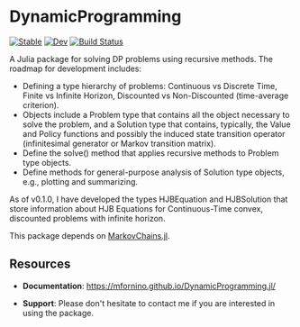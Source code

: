 # DynamicProgramming

[![Stable](https://img.shields.io/badge/docs-stable-blue.svg)](https://mfornino.github.io/DynamicProgramming.jl/stable)
[![Dev](https://img.shields.io/badge/docs-dev-blue.svg)](https://mfornino.github.io/DynamicProgramming.jl/dev)
[![Build Status](https://github.com/mfornino/DynamicProgramming.jl/workflows/CI/badge.svg)](https://github.com/mfornino/DynamicProgramming.jl/actions)

A Julia package for solving DP problems using recursive methods. The roadmap for development includes:

* Defining a type hierarchy of problems: Continuous vs Discrete Time, Finite vs Infinite Horizon, Discounted vs Non-Discounted (time-average criterion).
* Objects include a Problem type that contains all the object necessary to solve the problem, and a Solution type that contains, typically, the Value and Policy functions and possibly the induced state transition operator (infinitesimal generator or Markov transition matrix).
* Define the solve() method that applies recursive methods to Problem type objects.
* Define methods for general-purpose analysis of Solution type objects, e.g., plotting and summarizing.

As of v0.1.0, I have developed the types HJBEquation and HJBSolution that store information about HJB Equations for Continuous-Time convex, discounted problems with infinite horizon.

This package depends on [MarkovChains.jl](https://github.com/mfornino/MarkovChains.jl).

## Resources

* **Documentation**: <https://mfornino.github.io/DynamicProgramming.jl/>

* **Support**: Please don't hesitate to contact me if you are interested in using the package.

